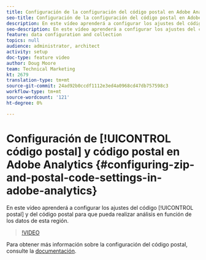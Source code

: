 ```yaml
---
title: Configuración de la configuración del código postal en Adobe Analytics
seo-title: Configuración de la configuración del código postal en Adobe Analytics
description: En este vídeo aprenderá a configurar los ajustes del código postal para que pueda realizar análisis en función de los datos de esta región.
seo-description: En este vídeo aprenderá a configurar los ajustes del código postal para que pueda realizar análisis en función de los datos de esta región.
feature: data configuration and collection
topics: null
audience: administrator, architect
activity: setup
doc-type: feature video
author: Doug Moore
team: Technical Marketing
kt: 2679
translation-type: tm+mt
source-git-commit: 24ad92b0ccdf1112e3ed4a0968cd47db757598c3
workflow-type: tm+mt
source-wordcount: '121'
ht-degree: 0%

---
```



# Configuración de [!UICONTROL código postal] y código postal en Adobe Analytics {#configuring-zip-and-postal-code-settings-in-adobe-analytics}

En este vídeo aprenderá a configurar los ajustes del código [!UICONTROL postal] y del código postal para que pueda realizar análisis en función de los datos de esta región.

>[!VIDEO](https://video.tv.adobe.com/v/27051/?quality=12)

Para obtener más información sobre la configuración del código  postal, consulte la [documentación](https://marketing.adobe.com/resources/help/en_US/reference/reports_zip.html).
